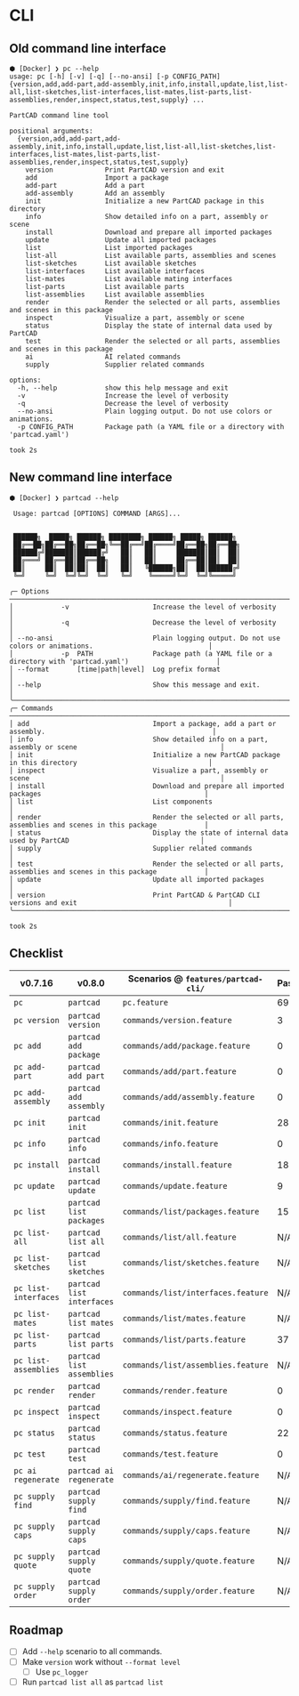 # CLI

## Old command line interface

```
⬢ [Docker] ❯ pc --help
usage: pc [-h] [-v] [-q] [--no-ansi] [-p CONFIG_PATH] {version,add,add-part,add-assembly,init,info,install,update,list,list-all,list-sketches,list-interfaces,list-mates,list-parts,list-assemblies,render,inspect,status,test,supply} ...

PartCAD command line tool

positional arguments:
  {version,add,add-part,add-assembly,init,info,install,update,list,list-all,list-sketches,list-interfaces,list-mates,list-parts,list-assemblies,render,inspect,status,test,supply}
    version             Print PartCAD version and exit
    add                 Import a package
    add-part            Add a part
    add-assembly        Add an assembly
    init                Initialize a new PartCAD package in this directory
    info                Show detailed info on a part, assembly or scene
    install             Download and prepare all imported packages
    update              Update all imported packages
    list                List imported packages
    list-all            List available parts, assemblies and scenes
    list-sketches       List available sketches
    list-interfaces     List available interfaces
    list-mates          List available mating interfaces
    list-parts          List available parts
    list-assemblies     List available assemblies
    render              Render the selected or all parts, assemblies and scenes in this package
    inspect             Visualize a part, assembly or scene
    status              Display the state of internal data used by PartCAD
    test                Render the selected or all parts, assemblies and scenes in this package
    ai                  AI related commands
    supply              Supplier related commands

options:
  -h, --help            show this help message and exit
  -v                    Increase the level of verbosity
  -q                    Decrease the level of verbosity
  --no-ansi             Plain logging output. Do not use colors or animations.
  -p CONFIG_PATH        Package path (a YAML file or a directory with 'partcad.yaml')

took 2s
```

## New command line interface

```
⬢ [Docker] ❯ partcad --help

 Usage: partcad [OPTIONS] COMMAND [ARGS]...


 ██████╗  █████╗ ██████╗ ████████╗ ██████╗ █████╗ ██████╗
 ██╔══██╗██╔══██╗██╔══██╗╚══██╔══╝██╔════╝██╔══██╗██╔══██╗
 ██████╔╝███████║██████╔╝   ██║   ██║     ███████║██║  ██║
 ██╔═══╝ ██╔══██║██╔══██╗   ██║   ██║     ██╔══██║██║  ██║
 ██║     ██║  ██║██║  ██║   ██║   ╚██████╗██║  ██║██████╔╝
 ╚═╝     ╚═╝  ╚═╝╚═╝  ╚═╝   ╚═╝    ╚═════╝╚═╝  ╚═╝╚═════╝

╭─ Options ────────────────────────────────────────────────────────────────────────────────────────────────────────────╮
│            -v                     Increase the level of verbosity                                                    │
│            -q                     Decrease the level of verbosity                                                    │
│ --no-ansi                         Plain logging output. Do not use colors or animations.                             │
│            -p  PATH               Package path (a YAML file or a directory with 'partcad.yaml')                      │
│ --format       [time|path|level]  Log prefix format                                                                  │
│ --help                            Show this message and exit.                                                        │
╰──────────────────────────────────────────────────────────────────────────────────────────────────────────────────────╯
╭─ Commands ───────────────────────────────────────────────────────────────────────────────────────────────────────────╮
│ add                               Import a package, add a part or assembly.                                          │
│ info                              Show detailed info on a part, assembly or scene                                    │
│ init                              Initialize a new PartCAD package in this directory                                 │
│ inspect                           Visualize a part, assembly or scene                                                │
│ install                           Download and prepare all imported packages                                         │
│ list                              List components                                                                    │
│ render                            Render the selected or all parts, assemblies and scenes in this package            │
│ status                            Display the state of internal data used by PartCAD                                 │
│ supply                            Supplier related commands                                                          │
│ test                              Render the selected or all parts, assemblies and scenes in this package            │
│ update                            Update all imported packages                                                       │
│ version                           Print PartCAD & PartCAD CLI versions and exit                                      │
╰──────────────────────────────────────────────────────────────────────────────────────────────────────────────────────╯

took 2s
```

## Checklist

| v0.7.16              | v0.8.0                    | Scenarios @ `features/partcad-cli/` | Passed | Failed | Skipped | Undefined |
| -------------------- | ------------------------- | ----------------------------------- | ------ | ------ | ------- | --------- |
| `pc`                 | `partcad`                 | `pc.feature`                        | 69     | 2      | 4       | 1         |
| `pc version`         | `partcad version`         | `commands/version.feature`          | 3      | 1      | 4       | 0         |
| `pc add`             | `partcad add package`     | `commands/add/package.feature`      | 0      | 0      | 28      | 0         |
| `pc add-part`        | `partcad add part`        | `commands/add/part.feature`         | 0      | 0      | 185     | 0         |
| `pc add-assembly`    | `partcad add assembly`    | `commands/add/assembly.feature`     | 0      | 0      | 30      | 0         |
| `pc init`            | `partcad init`            | `commands/init.feature`             | 28     | 3      | 9       | 2         |
| `pc info`            | `partcad info`            | `commands/info.feature`             | 0      | 0      | 30      | 0         |
| `pc install`         | `partcad install`         | `commands/install.feature`          | 18     | 1      | 4       | 2         |
| `pc update`          | `partcad update`          | `commands/update.feature`           | 9      | 0      | 0       | 0         |
| `pc list`            | `partcad list packages`   | `commands/list/packages.feature`    | 15     | 0      | 7       | 4         |
| `pc list-all`        | `partcad list all`        | `commands/list/all.feature`         | N/A    | N/A    | N/A     | N/A       |
| `pc list-sketches`   | `partcad list sketches`   | `commands/list/sketches.feature`    | N/A    | N/A    | N/A     | N/A       |
| `pc list-interfaces` | `partcad list interfaces` | `commands/list/interfaces.feature`  | N/A    | N/A    | N/A     | N/A       |
| `pc list-mates`      | `partcad list mates`      | `commands/list/mates.feature`       | N/A    | N/A    | N/A     | N/A       |
| `pc list-parts`      | `partcad list parts`      | `commands/list/parts.feature`       | 37     | 1      | 0       | 0         |
| `pc list-assemblies` | `partcad list assemblies` | `commands/list/assemblies.feature`  | N/A    | N/A    | N/A     | N/A       |
| `pc render`          | `partcad render`          | `commands/render.feature`           | 0      | 0      | 72      | 0         |
| `pc inspect`         | `partcad inspect`         | `commands/inspect.feature`          | 0      | 0      | 304     | 0         |
| `pc status`          | `partcad status`          | `commands/status.feature`           | 22     | 0      | 7       | 6         |
| `pc test`            | `partcad test`            | `commands/test.feature`             | 0      | 0      | 7       | 0         |
| `pc ai regenerate`   | `partcad ai regenerate`   | `commands/ai/regenerate.feature`    | N/A    | N/A    | N/A     | N/A       |
| `pc supply find`     | `partcad supply find`     | `commands/supply/find.feature`      | N/A    | N/A    | N/A     | N/A       |
| `pc supply caps`     | `partcad supply caps`     | `commands/supply/caps.feature`      | N/A    | N/A    | N/A     | N/A       |
| `pc supply quote`    | `partcad supply quote`    | `commands/supply/quote.feature`     | N/A    | N/A    | N/A     | N/A       |
| `pc supply order`    | `partcad supply order`    | `commands/supply/order.feature`     | N/A    | N/A    | N/A     | N/A       |

## Roadmap

- [ ] Add `--help` scenario to all commands.
- [ ] Make `version` work without `--format level`
  - [ ] Use `pc_logger`
- [ ] Run `partcad list all` as `partcad list`
